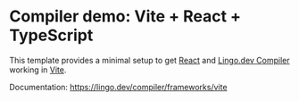 # Compiler demo: Vite + React + TypeScript

This template provides a minimal setup to get [React](https://react.dev/) and [Lingo.dev Compiler](https://lingo.dev/compiler) working in [Vite](https://vite.dev/).

Documentation: https://lingo.dev/compiler/frameworks/vite
